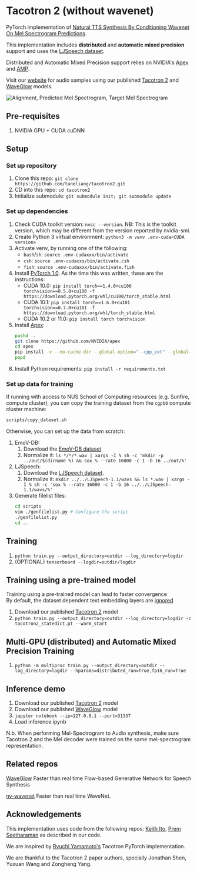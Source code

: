 # Tacotron 2 (without wavenet)

PyTorch implementation of [Natural TTS Synthesis By Conditioning
Wavenet On Mel Spectrogram Predictions](https://arxiv.org/pdf/1712.05884.pdf). 

This implementation includes **distributed** and **automatic mixed precision** support
and uses the [LJSpeech dataset](https://keithito.com/LJ-Speech-Dataset/).

Distributed and Automatic Mixed Precision support relies on NVIDIA's [Apex] and [AMP].

Visit our [website] for audio samples using our published [Tacotron 2] and
[WaveGlow] models.

![Alignment, Predicted Mel Spectrogram, Target Mel Spectrogram](tensorboard.png)


## Pre-requisites
1. NVIDIA GPU + CUDA cuDNN

## Setup

### Set up repository

1. Clone this repo: `git clone https://github.com/taneliang/tacotron2.git`
1. CD into this repo: `cd tacotron2`
1. Initialize submodule: `git submodule init; git submodule update`

### Set up dependencies

1. Check CUDA toolkit version: `nvcc --version`. NB: This is the toolkit version, which may be different from the version reported by nvidia-smi.
1. Create Python 3 virtual environment: `python3 -m venv .env-cuda<CUDA version>`
1. Activate venv, by running one of the following:
    - `bash`/`sh`: `source .env-cudaxxx/bin/activate`
    - `csh`: `source .env-cudaxxx/bin/activate.csh`
    - `fish`: `source .env-cudaxxx/bin/activate.fish`
1. Install [PyTorch 1.0]. As the time this was written, these are the instructions:
    - CUDA 10.0: `pip install torch==1.4.0+cu100 torchvision==0.5.0+cu100 -f https://download.pytorch.org/whl/cu100/torch_stable.html`
    - CUDA 10.1: `pip install torch==1.6.0+cu101 torchvision==0.7.0+cu101 -f https://download.pytorch.org/whl/torch_stable.html`
    - CUDA 10.2 or 11.0: `pip install torch torchvision`
1. Install [Apex]:
    ```sh
    pushd ..
    git clone https://github.com/NVIDIA/apex
    cd apex
    pip install -v --no-cache-dir --global-option="--cpp_ext" --global-option="--cuda_ext" ./
    popd
    ```
1. Install Python requirements: `pip install -r requirements.txt`

### Set up data for training

If running with access to NUS School of Computing resources (e.g. Sunfire, compute cluster), you can copy the training dataset from the `cgpb0` compute cluster machine:

```sh
scripts/copy_dataset.sh
```

Otherwise, you can set up the data from scratch:

1. EmoV-DB:
    1. Download the [EmoV-DB dataset](https://github.com/numediart/EmoV-DB)
    1. Normalize it: `ls */*/*.wav | xargs -I % sh -c 'mkdir -p ../out/$(dirname %) && sox % --rate 16000 -c 1 -b 16 ../out/%'` 
1. LJSpeech:
    1. Download the [LJSpeech dataset](https://keithito.com/LJ-Speech-Dataset/).
    1. Normalize it: `mkdir ../../LJSpeech-1.1/wavs && ls *.wav | xargs -I % sh -c 'sox % --rate 16000 -c 1 -b 16 ../../LJSpeech-1.1/wavs/%'`
1. Generate filelist files:
    ```sh
    cd scripts
    vim ./genfilelist.py # Configure the script
    ./genfilelist.py
    cd ..
    ```

## Training
1. `python train.py --output_directory=outdir --log_directory=logdir`
2. (OPTIONAL) `tensorboard --logdir=outdir/logdir`

## Training using a pre-trained model
Training using a pre-trained model can lead to faster convergence  
By default, the dataset dependent text embedding layers are [ignored]

1. Download our published [Tacotron 2] model
2. `python train.py --output_directory=outdir --log_directory=logdir -c tacotron2_statedict.pt --warm_start`

## Multi-GPU (distributed) and Automatic Mixed Precision Training
1. `python -m multiproc train.py --output_directory=outdir --log_directory=logdir --hparams=distributed_run=True,fp16_run=True`

## Inference demo
1. Download our published [Tacotron 2] model
2. Download our published [WaveGlow] model
3. `jupyter notebook --ip=127.0.0.1 --port=31337`
4. Load inference.ipynb 

N.b.  When performing Mel-Spectrogram to Audio synthesis, make sure Tacotron 2
and the Mel decoder were trained on the same mel-spectrogram representation. 


## Related repos
[WaveGlow](https://github.com/NVIDIA/WaveGlow) Faster than real time Flow-based
Generative Network for Speech Synthesis

[nv-wavenet](https://github.com/NVIDIA/nv-wavenet/) Faster than real time
WaveNet.

## Acknowledgements
This implementation uses code from the following repos: [Keith
Ito](https://github.com/keithito/tacotron/), [Prem
Seetharaman](https://github.com/pseeth/pytorch-stft) as described in our code.

We are inspired by [Ryuchi Yamamoto's](https://github.com/r9y9/tacotron_pytorch)
Tacotron PyTorch implementation.

We are thankful to the Tacotron 2 paper authors, specially Jonathan Shen, Yuxuan
Wang and Zongheng Yang.


[WaveGlow]: https://drive.google.com/open?id=1rpK8CzAAirq9sWZhe9nlfvxMF1dRgFbF
[Tacotron 2]: https://drive.google.com/file/d/1c5ZTuT7J08wLUoVZ2KkUs_VdZuJ86ZqA/view?usp=sharing
[pytorch 1.0]: https://github.com/pytorch/pytorch#installation
[website]: https://nv-adlr.github.io/WaveGlow
[ignored]: https://github.com/NVIDIA/tacotron2/blob/master/hparams.py#L22
[Apex]: https://github.com/nvidia/apex
[AMP]: https://github.com/NVIDIA/apex/tree/master/apex/amp